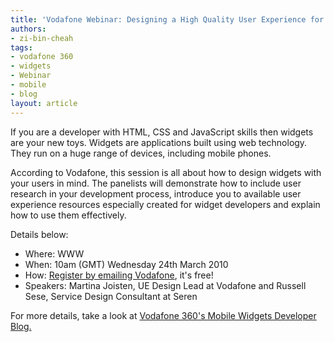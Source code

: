 ```yaml
---
title: 'Vodafone Webinar: Designing a High Quality User Experience for Widgets'
authors:
- zi-bin-cheah
tags:
- vodafone 360
- widgets
- Webinar
- mobile
- blog
layout: article
---
```

<p>
If you are a developer with HTML, CSS and JavaScript skills then widgets are your new toys. Widgets are applications built using web technology. They run on a huge range of devices, including mobile phones.
</p>
<p>
According to Vodafone, this session is all about how to design widgets with your users in mind. The panelists will demonstrate how to include user research in your development process, introduce you to available user experience resources especially created for widget developers and explain how to use them effectively.
</p>
<p>
Details below:
</p>

<ul>
<li>Where: WWW</li>


<li>When: 10am (GMT) Wednesday 24th March 2010</li>


<li>How: <a href="mailto:dev.info@vodafone.com?subject=UE%20Webinar%20Request">Register by emailing Vodafone</a>, it&#39;s free!</li>


<li>Speakers: Martina Joisten, UE Design Lead at Vodafone and Russell Sese, Service Design Consultant at Seren</li>


</ul>
<p>
For more details, take a look at <a href="http://mobilewidgetdev.wordpress.com/2010/03/16/webinar-designing-a-high-quality-user-experience-for-widgets/">Vodafone 360&#39;s Mobile Widgets Developer Blog.</a>
</p>
